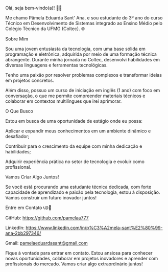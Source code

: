 Olá, seja bem-vindo(a)! 👋✨

Me chamo Pâmela Eduarda Sant' Ana, e sou estudante do 3º ano do curso Técnico em Desenvolvimento de Sistemas integrado ao Ensino Médio pelo Colégio Técnico da UFMG (Coltec). 🌐

Sobre Mim

Sou uma jovem entusiasta da tecnologia, com uma base sólida em programação e eletrônica, adquirida por meio de uma formação técnica abrangente. Durante minha jornada no Coltec, desenvolvi habilidades em diversas linguagens e ferramentas tecnológicas.

Tenho uma paixão por resolver problemas complexos e transformar ideias em projetos concretos.

Além disso, possuo um curso de iniciação em inglês (1 ano) com foco em conversação, o que me permite compreender materiais técnicos e colaborar em contextos multilíngues que irei aprimorar.

O Que Busco

Estou em busca de uma oportunidade de estágio onde eu possa:

Aplicar e expandir meus conhecimentos em um ambiente dinâmico e desafiador;

Contribuir para o crescimento da equipe com minha dedicação e habilidades;

Adquirir experiência prática no setor de tecnologia e evoluir como profissional.

Vamos Criar Algo Juntos!

Se você está procurando uma estudante técnica dedicada, com forte capacidade de aprendizado e paixão pela tecnologia, estou à disposição. Vamos construir um futuro inovador juntos!

Entre em Contato 📞🌐📧

GitHub: https://github.com/pamelaa777

LinkedIn: https://www.linkedin.com/in/p%C3%A2mela-sant%E2%80%99-ana-2bb297346/

Gmail: pamelaeduardasant@gmail.com

Fique à vontade para entrar em contato. Estou ansiosa para conhecer novas oportunidades, colaborar em projetos inovadores e aprender com profissionais do mercado. Vamos criar algo extraordinário juntos!

